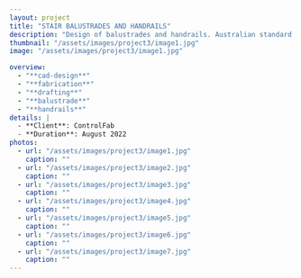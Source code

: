 ```yaml
---
layout: project
title: "STAIR BALUSTRADES AND HANDRAILS"
description: "Design of balustrades and handrails. Australian standard 1428.1."
thumbnail: "/assets/images/project3/image1.jpg"
image: "/assets/images/project3/image1.jpg"

overview:
  - "**cad-design**"
  - "**fabrication**"
  - "**drafting**"
  - "**balustrade**"
  - "**handrails**"
details: |
  - **Client**: ControlFab
  - **Duration**: August 2022
photos:
  - url: "/assets/images/project3/image1.jpg"
    caption: ""
  - url: "/assets/images/project3/image2.jpg"
    caption: ""
  - url: "/assets/images/project3/image3.jpg"
    caption: ""
  - url: "/assets/images/project3/image4.jpg"
    caption: ""
  - url: "/assets/images/project3/image5.jpg"
    caption: ""
  - url: "/assets/images/project3/image6.jpg"
    caption: ""
  - url: "/assets/images/project3/image7.jpg"
    caption: ""
---
```






